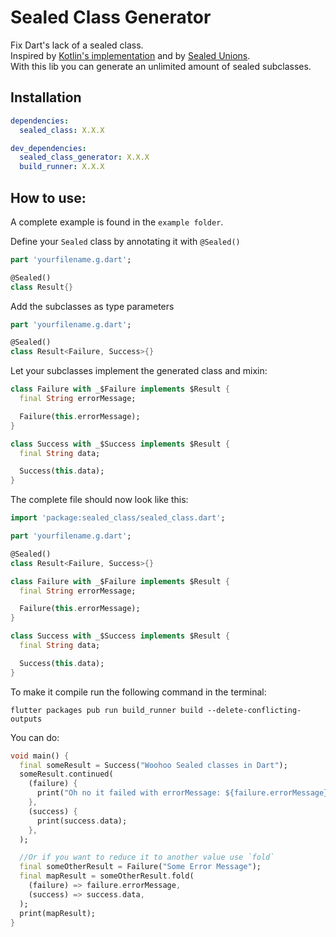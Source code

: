 # Sealed Class Generator

Fix Dart's lack of a sealed class.  
Inspired by [Kotlin's implementation](https://kotlinlang.org/docs/reference/sealed-classes.html) and by [Sealed Unions](https://pub.dev/packages/sealed_unions).  
With this lib you can generate an unlimited amount of sealed subclasses.

## Installation

```yaml
dependencies:
  sealed_class: X.X.X

dev_dependencies:
  sealed_class_generator: X.X.X
  build_runner: X.X.X
```

## How to use:

A complete example is found in the `example folder`.  

Define your `Sealed` class by annotating it with `@Sealed()`  

```dart
part 'yourfilename.g.dart';

@Sealed()
class Result{}
```

Add the subclasses as type parameters  

```dart
part 'yourfilename.g.dart';

@Sealed()
class Result<Failure, Success>{}
```

Let your subclasses implement the generated class and mixin:  

```dart
class Failure with _$Failure implements $Result {
  final String errorMessage;

  Failure(this.errorMessage);
}

class Success with _$Success implements $Result {
  final String data;

  Success(this.data);
}
```

The complete file should now look like this:  

````dart
import 'package:sealed_class/sealed_class.dart';

part 'yourfilename.g.dart';

@Sealed()
class Result<Failure, Success>{}

class Failure with _$Failure implements $Result {
  final String errorMessage;

  Failure(this.errorMessage);
}

class Success with _$Success implements $Result {
  final String data;

  Success(this.data);
}
````

To make it compile run the following command in the terminal:  

```shell script
flutter packages pub run build_runner build --delete-conflicting-outputs
```

You can do:  

```dart
void main() {
  final someResult = Success("Woohoo Sealed classes in Dart");
  someResult.continued(
    (failure) {
      print("Oh no it failed with errorMessage: ${failure.errorMessage}");
    },
    (success) {
      print(success.data);
    },
  );

  //Or if you want to reduce it to another value use `fold`
  final someOtherResult = Failure("Some Error Message");
  final mapResult = someOtherResult.fold(
    (failure) => failure.errorMessage,
    (success) => success.data,
  );
  print(mapResult);
}
```

